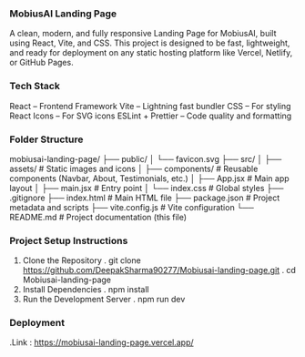 ### MobiusAI Landing Page
A clean, modern, and fully responsive Landing Page for MobiusAI, built using React, Vite, and CSS.
This project is designed to be fast, lightweight, and ready for deployment on any static hosting platform like Vercel, Netlify, or GitHub Pages.

### Tech Stack
React – Frontend Framework
Vite – Lightning fast bundler
CSS – For styling
React Icons – For SVG icons
ESLint + Prettier – Code quality and formatting

### Folder Structure

mobiusai-landing-page/
├── public/
│   └── favicon.svg
├── src/
│   ├── assets/       # Static images and icons
│   ├── components/   # Reusable components (Navbar, About, Testimonials, etc.)
│   ├── App.jsx       # Main app layout
│   ├── main.jsx      # Entry point
│   └── index.css     # Global styles
├── .gitignore
├── index.html        # Main HTML file
├── package.json      # Project metadata and scripts
├── vite.config.js    # Vite configuration
└── README.md         # Project documentation (this file)

### Project Setup Instructions

1. Clone the Repository
   . git clone https://github.com/DeepakSharma90277/Mobiusai-landing-page.git
   . cd Mobiusai-landing-page
2. Install Dependencies
   . npm install
3. Run the Development Server
   . npm run dev
   
### Deployment
   .Link : https://mobiusai-landing-page.vercel.app/
